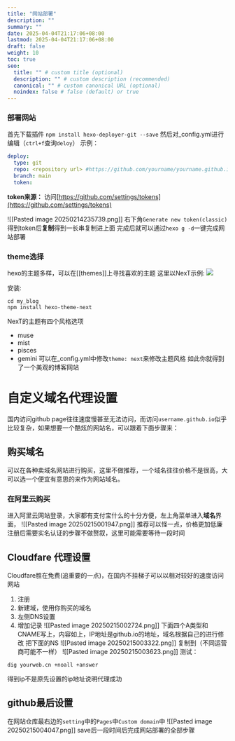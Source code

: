 ```yaml
---
title: "网站部署"
description: ""
summary: ""
date: 2025-04-04T21:17:06+08:00
lastmod: 2025-04-04T21:17:06+08:00
draft: false
weight: 10
toc: true
seo:
  title: "" # custom title (optional)
  description: "" # custom description (recommended)
  canonical: "" # custom canonical URL (optional)
  noindex: false # false (default) or true
---
```

### 部署网站
首先下载插件
`npm install hexo-deployer-git --save`
然后对_config.yml进行编辑（`ctrl+f`查询`deloy`）
示例：
```yml
deploy:
  type: git
  repo: <repository url> #https://github.com/yourname/yourname.github.io
  branch: main
  token:
```
**token来源：**
访问[https://github.com/settings/tokens](https://github.com/settings/tokens)

![[Pasted image 20250214235739.png]]
右下角`Generate new token(classic)`
得到token后**复制**得到一长串复制进上面
完成后就可以通过`hexo g -d`一键完成网站部署
### theme选择
hexo的主题多样，可以在[[themes]]上寻找喜欢的主题
这里以NexT示例:
![](https://hexo.io/themes/screenshots/NexT@2x.jpg)

安装:
```shell
cd my_blog
npm install hexo-theme-next
```
NexT的主题有四个风格选项
- muse
- mist
- pisces
- gemini
可以在_config.yml中修改`theme: next`来修改主题风格
如此你就得到了一个美观的博客网站
# 自定义域名代理设置
国内访问github page往往速度慢甚至无法访问，而访问`username.github.io`似乎比较复杂，如果想要一个酷炫的网站名，可以跟着下面步骤来：
##  购买域名
可以在各种卖域名网站进行购买，这里不做推荐，一个域名往往价格不是很高，大可以选一个便宜有意思的来作为网站域名。
### 在阿里云购买
进入阿里云网站登录，大家都有支付宝什么的十分方便，左上角菜单进入**域名**界面，
![[Pasted image 20250215001947.png]]
推荐可以怪一点，价格更加低廉
注册后需要实名认证的步骤不做赘叙，这里可能需要等待一段时间
##  Cloudfare 代理设置
Cloudfare胜在免费(追重要的一点)，在国内不挂梯子可以以相对较好的速度访问网站
1. 注册
2. 新建域，使用你购买的域名
3. 左侧DNS设置
4. 增加记录
![[Pasted image 20250215002724.png]]
下面四个A类型和CNAME写上，内容如上，IP地址是github.io的地址，域名根据自己的进行修改
把下面的NS
![[Pasted image 20250215003322.png]]
复制到（不同运营商可能不一样）
![[Pasted image 20250215003623.png]]
测试：
```shell
dig yourweb.cn +noall +answer
```
得到ip不是原先设置的ip地址说明代理成功
## github最后设置
在网站仓库最右边的`setting`中的`Pages`中`Custom domain`中
![[Pasted image 20250215004047.png]]
save后一段时间后完成网站部署的全部步骤
